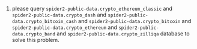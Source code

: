 1. please query `spider2-public-data.crypto_ethereum_classic` and `spider2-public-data.crypto_dash` and `spider2-public-data.crypto_bitcoin_cash` and `spider2-public-data.crypto_bitcoin` and `spider2-public-data.crypto_ethereum` and `spider2-public-data.crypto_band` and `spider2-public-data.crypto_zilliqa` database to solve this problem.